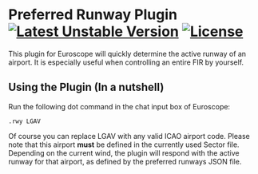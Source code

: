 # Preferred Runway Plugin [![Latest Unstable Version](https://img.shields.io/badge/unstable-0.1.x--dev-orange.svg?style=flat-square)](https://github.com/theomessin/preferred-runway) [![License](https://img.shields.io/badge/license-MIT-4A8F80.svg?style=flat-square)](https://opensource.org/licenses/MIT)
This plugin for Euroscope will quickly determine the active runway of an airport. It is especially useful when controlling an entire FIR by yourself. 

## Using the Plugin (In a nutshell)
Run the following dot command in the chat input box of Euroscope:
```
.rwy LGAV
```
Of course you can replace LGAV with any valid ICAO airport code. Please note that this airport __must__ be defined in the currently used Sector file.
Depending on the current wind, the plugin will respond with the active runway for that airport, as defined by the preferred runways JSON file.
